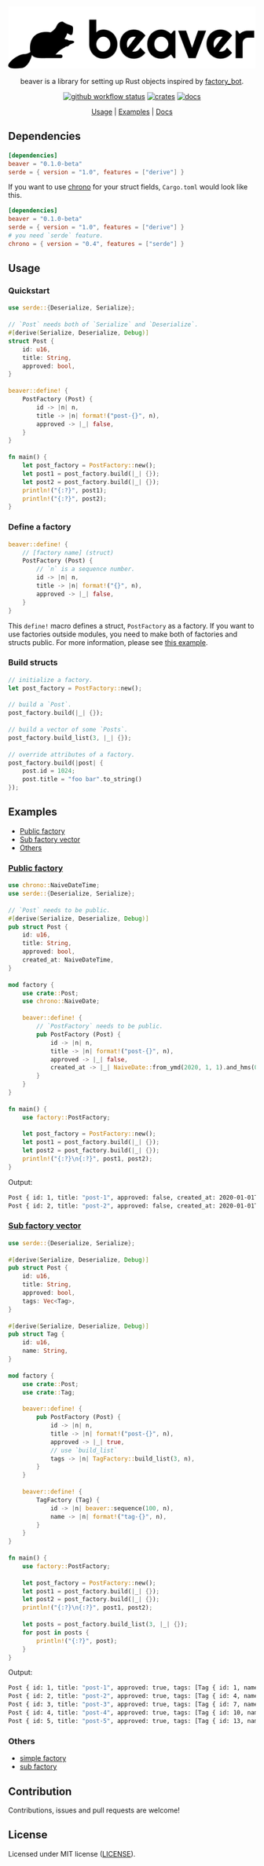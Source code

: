 <div align="center">

 ![logo](./resources/logo.png)

 beaver is a library for setting up Rust objects inspired by [factory_bot](https://github.com/thoughtbot/factory_bot).

 [![github workflow status](https://img.shields.io/github/workflow/status/TaKO8Ki/beaver/CI/master)](https://github.com/TaKO8Ki/beaver/actions) [![crates](https://img.shields.io/crates/v/beaver.svg?logo=rust)](https://crates.io/crates/beaver) [![docs](https://img.shields.io/badge/docs-beaver-8da0cb?labelColor=555555&logo=rust)](https://docs.rs/beaver)

 [Usage](#Usage) | [Examples](examples) | [Docs](https://docs.rs/beaver)

</div>

## Dependencies

```toml
[dependencies]
beaver = "0.1.0-beta"
serde = { version = "1.0", features = ["derive"] }
```

If you want to use [chrono](https://docs.rs/chrono/) for your struct fields, `Cargo.toml` would look like this. 

```toml
[dependencies]
beaver = "0.1.0-beta"
serde = { version = "1.0", features = ["derive"] }
# you need `serde` feature.
chrono = { version = "0.4", features = ["serde"] }
```

## Usage

### Quickstart

```rust
use serde::{Deserialize, Serialize};

// `Post` needs both of `Serialize` and `Deserialize`.
#[derive(Serialize, Deserialize, Debug)]
struct Post {
    id: u16,
    title: String,
    approved: bool,
}

beaver::define! {
    PostFactory (Post) {
        id -> |n| n,
        title -> |n| format!("post-{}", n),
        approved -> |_| false,
    }
}

fn main() {
    let post_factory = PostFactory::new();
    let post1 = post_factory.build(|_| {});
    let post2 = post_factory.build(|_| {});
    println!("{:?}", post1);
    println!("{:?}", post2);
}
```

### Define a factory

```rust
beaver::define! {
    // [factory name] (struct)
    PostFactory (Post) {
        // `n` is a sequence number.
        id -> |n| n,
        title -> |n| format!("{}", n),
        approved -> |_| false,
    }
}
```

This `define!` macro defines a struct, `PostFactory` as a factory.
If you want to use factories outside modules, you need to make both of factories and structs public. For more information, please see [this example](examples/public_factory.rs).

### Build structs

```rust
// initialize a factory.
let post_factory = PostFactory::new();

// build a `Post`.
post_factory.build(|_| {});

// build a vector of some `Posts`.
post_factory.build_list(3, |_| {});

// override attributes of a factory.
post_factory.build(|post| {
    post.id = 1024;
    post.title = "foo bar".to_string()
});
```

## Examples

- [Public factory](#public-factory)
- [Sub factory vector](#sub-factory-vector)
- [Others](#others)

### [Public factory](examples/public_factory.rs)

```rust
use chrono::NaiveDateTime;
use serde::{Deserialize, Serialize};

// `Post` needs to be public.
#[derive(Serialize, Deserialize, Debug)]
pub struct Post {
    id: u16,
    title: String,
    approved: bool,
    created_at: NaiveDateTime,
}

mod factory {
    use crate::Post;
    use chrono::NaiveDate;

    beaver::define! {
        // `PostFactory` needs to be public.
        pub PostFactory (Post) {
            id -> |n| n,
            title -> |n| format!("post-{}", n),
            approved -> |_| false,
            created_at -> |_| NaiveDate::from_ymd(2020, 1, 1).and_hms(0, 0, 0),
        }
    }
}

fn main() {
    use factory::PostFactory;

    let post_factory = PostFactory::new();
    let post1 = post_factory.build(|_| {});
    let post2 = post_factory.build(|_| {});
    println!("{:?}\n{:?}", post1, post2);
}
```

Output:

```sh
Post { id: 1, title: "post-1", approved: false, created_at: 2020-01-01T00:00:00 }
Post { id: 2, title: "post-2", approved: false, created_at: 2020-01-01T00:00:00 }
```

### [Sub factory vector](examples/sub_factory_vector.rs)

```rust
use serde::{Deserialize, Serialize};

#[derive(Serialize, Deserialize, Debug)]
pub struct Post {
    id: u16,
    title: String,
    approved: bool,
    tags: Vec<Tag>,
}

#[derive(Serialize, Deserialize, Debug)]
pub struct Tag {
    id: u16,
    name: String,
}

mod factory {
    use crate::Post;
    use crate::Tag;

    beaver::define! {
        pub PostFactory (Post) {
            id -> |n| n,
            title -> |n| format!("post-{}", n),
            approved -> |_| true,
            // use `build_list`
            tags -> |n| TagFactory::build_list(3, n),
        }
    }

    beaver::define! {
        TagFactory (Tag) {
            id -> |n| beaver::sequence(100, n),
            name -> |n| format!("tag-{}", n),
        }
    }
}

fn main() {
    use factory::PostFactory;

    let post_factory = PostFactory::new();
    let post1 = post_factory.build(|_| {});
    let post2 = post_factory.build(|_| {});
    println!("{:?}\n{:?}", post1, post2);

    let posts = post_factory.build_list(3, |_| {});
    for post in posts {
        println!("{:?}", post);
    }
}
```

Output:

```sh
Post { id: 1, title: "post-1", approved: true, tags: [Tag { id: 1, name: "tag-1" }, Tag { id: 2, name: "tag-2" }, Tag { id: 3, name: "tag-3" }] }
Post { id: 2, title: "post-2", approved: true, tags: [Tag { id: 4, name: "tag-4" }, Tag { id: 5, name: "tag-5" }, Tag { id: 6, name: "tag-6" }] }
Post { id: 3, title: "post-3", approved: true, tags: [Tag { id: 7, name: "tag-7" }, Tag { id: 8, name: "tag-8" }, Tag { id: 9, name: "tag-9" }] }
Post { id: 4, title: "post-4", approved: true, tags: [Tag { id: 10, name: "tag-10" }, Tag { id: 11, name: "tag-11" }, Tag { id: 12, name: "tag-12" }] }
Post { id: 5, title: "post-5", approved: true, tags: [Tag { id: 13, name: "tag-13" }, Tag { id: 14, name: "tag-14" }, Tag { id: 15, name: "tag-15" }] }
```
### Others

- [simple factory](examples/simple_factory.rs)
- [sub factory](examples/sub_factory.rs)

## Contribution

Contributions, issues and pull requests are welcome!

## License

Licensed under MIT license ([LICENSE](LICENSE)).
